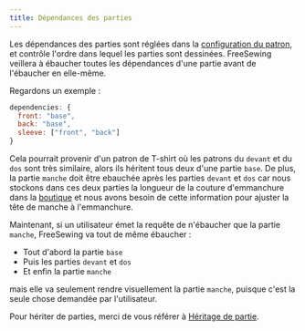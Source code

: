 ```yaml
---
title: Dépendances des parties
---
```


Les dépendances des parties sont réglées dans la [configuration du patron](/config), et contrôle l'ordre dans lequel les parties sont dessinées. FreeSewing veillera à ébaucher toutes les dépendances d'une partie avant de l'ébaucher en elle-même.

Regardons un exemple :

```js
dependencies: {
  front: "base",
  back: "base",
  sleeve: ["front", "back"]
}
```

Cela pourrait provenir d'un patron de T-shirt où les patrons du `devant` et du `dos` sont très similaire, alors ils héritent tous deux d'une partie `base`. De plus, la partie `manche` doit être ebauchée après les parties `devant` et `dos` car nous stockons dans ces deux parties la longueur de la couture d'emmanchure dans la [boutique](/api/store) et nous avons besoin de cette information pour ajuster la tête de manche à l'emmanchure.

Maintenant, si un utilisateur émet la requête de n'ébaucher que la partie `manche`, FreeSewing va tout de même ébaucher :

- Tout d'abord la partie `base`
- Puis les parties `devant` et `dos`
- Et enfin la partie `manche`

mais elle va seulement rendre visuellement la partie `manche`, puisque c'est la seule chose demandée par l'utilisateur.

<note>

Pour hériter de parties, merci de vous référer à [Héritage de partie](/advanced/inject).

</Note>